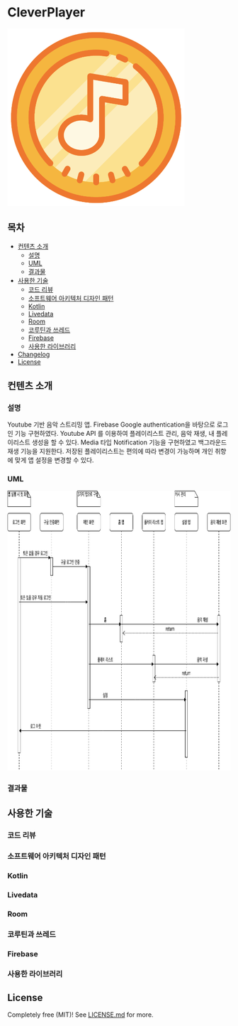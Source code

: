# CleverPlayer
 <img src="/images/icon.png" width="400px" height="400px"></img><br/>
 
 
## 목차
- [컨텐츠 소개](#컨텐츠-소개)
    - [설명](#설명)
    - [UML](#UML)
    - [결과물](#결과물)
- [사용한 기술](#사용한-기술)
    - [코드 리뷰](#코드-리뷰)
    - [소프트웨어 아키텍처 디자인 패턴](#소프트웨어-아키텍처-디자인-패턴)
    - [Kotlin](#Kotlin)
    - [Livedata](#Livedata)
    - [Room](#Room)
    - [코루틴과 쓰레드](#코루틴과-쓰레드)
    - [Firebase](#Firebase)
    - [사용한 라이브러리](#사용한-라이브러리)
- [Changelog](#changelog)
- [License](#license)

## 컨텐츠 소개

### 설명
Youtube 기반 음악 스트리밍 앱. Firebase Google authentication을 바탕으로 로그인 기능 구현하였다. Youtube API 를 이용하여 플레이리스트 관리, 음악 재생, 내 플레이리스트 생성을 할 수 있다. Media 타입 Notification 기능을 구현하였고 백그라운드 재생 기능을 지원한다. 저장된 플레이리스트는 편의에 따라 변경이 가능하며 개인 취향에 맞게 앱 설정을 변경할 수 있다.

### UML
<img src="/images/diagram.png" width="960px" height="630px"></img><br/>
 
### 결과물


## 사용한 기술

### 코드 리뷰
### 소프트웨어 아키텍처 디자인 패턴
### Kotlin
### Livedata
### Room
### 코루틴과 쓰레드
### Firebase
### 사용한 라이브러리


## License

Completely free (MIT)! See [LICENSE.md](LICENSE.md) for more.
